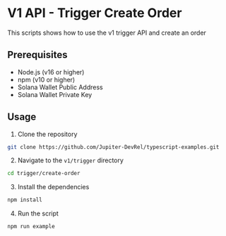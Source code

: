 # V1 API - Trigger Create Order

This scripts shows how to use the v1 trigger API and create an order
## Prerequisites

- Node.js (v16 or higher)
- npm (v10 or higher)
- Solana Wallet Public Address
- Solana Wallet Private Key

## Usage

1. Clone the repository

```bash
git clone https://github.com/Jupiter-DevRel/typescript-examples.git
```

2. Navigate to the `v1/trigger` directory

```bash
cd trigger/create-order
```

3. Install the dependencies

```bash
npm install
```

4. Run the script

```bash
npm run example
```
